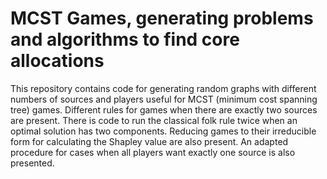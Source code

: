 # MCST Games, generating problems and algorithms to find core allocations
This repository contains code for generating random graphs with different numbers of sources and players useful for MCST (minimum cost spanning tree) games. 
Different rules for games when there are exactly two sources are present. There is code to run the classical folk rule twice when an optimal solution has two components.
Reducing games to their irreducible form for calculating the Shapley value are also present. An adapted procedure for cases when all players want exactly one source is also presented.
